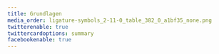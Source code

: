 ```yaml
---
title: Grundlagen
media_order: ligature-symbols_2-11-0_table_382_0_a1bf35_none.png
twitterenable: true
twittercardoptions: summary
facebookenable: true
---
```


